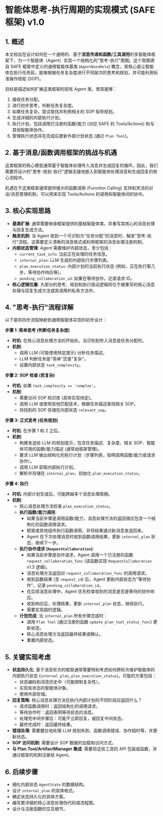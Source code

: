 # 智能体思考-执行周期的实现模式 (SAFE 框架) v1.0

## 1. 概述

本文档旨在设计如何在一个通用的、基于**消息传递和函数/工具调用**的多智能体框架下，为一个智能体（Agent）实现一个结构化的"思考-执行"周期。这个周期源自 SAFE 框架中定义的通用智能体基类 (`AgentBaseRole`) 概念，其核心是让智能体在执行任务前，能够根据任务复杂度进行不同层次的思考和规划，并可能利用标准操作规程 (SOP)。

目标是描述如何扩展这类框架的现有 Agent 类，使其能够：

1.  接收任务分配。
2.  进行初步思考，判断任务复杂度。
3.  如果任务复杂，尝试查找并利用相关的 SOP 指导规划。
4.  生成详细的内部执行计划。
5.  执行计划，包括调用已注册的函数/能力 (对应 SAFE 的 Tools/Actions) 和与其他智能体协作。
6.  管理执行状态并在完成后更新外部计划状态 (通过 `Plan Tool`)。

## 2. 基于消息/函数调用框架的挑战与机遇

这类框架的核心模型通常基于智能体处理传入消息并生成回复的循环。因此，我们需要将设计的"思考-规划-执行"逻辑无缝地嵌入到智能体处理消息和生成回复的核心流程中。

机遇在于这类框架通常提供强大的函数调用 (Function Calling) 支持和灵活的对话/消息管理机制，可以用来实现 Tools/Actions 的调用和智能体间的协作。

## 3. 核心实现思路

*   **基类扩展**: 通常需要继承框架提供的基础智能体类，并重写其核心的消息处理与回复生成方法。
*   **触发机制**: 当 Agent 收到一个可识别为"任务分配"的消息时，触发"思考-执行"流程。这需要定义清晰的消息格式或利用框架的消息处理注册机制。
*   **内部状态管理**: Agent 需要维护内部状态，至少包括：
    *   `current_task_info`: 当前正在处理的任务信息。
    *   `internal_plan`: LLM 生成的内部执行步骤列表。
    *   `plan_execution_status`: 内部计划的当前执行状态 (例如，正在执行第几步，等待协作响应等)。
    *   `pending_collaboration_id`: 如果在等待协作，记录请求 ID。
*   **核心逻辑位置**: 大部分的思考、规划和执行驱动逻辑将位于被重写的核心消息处理与回复生成方法或其调用的私有方法中。

## 4. "思考-执行"流程详解

以下是将四步流程映射到通用智能体实现的初步设计：

**步骤 1: 简单思考 (判断任务复杂度)**

*   **时机**: 在核心消息处理方法的开始处，当识别到传入消息是任务分配时。
*   **机制**:
    *   调用 LLM (可能使用特定提示) 分析任务描述。
    *   LLM 判断任务是"简单"还是"复杂"。
    *   设置内部状态 `task_complexity`。

**步骤 2: SOP 检查 (若复杂)**

*   **时机**: 如果 `task_complexity == 'complex'`。
*   **机制**:
    *   需要访问 SOP 知识库 (具体实现待定)。
    *   调用 LLM 或使用其他匹配技术，根据任务描述查找相关 SOP。
    *   将找到的 SOP 存储在内部状态 `relevant_sop`。

**步骤 3: 正式思考 (任务规划)**

*   **时机**: 在步骤 1 和 2 之后。
*   **机制**:
    *   构建发送给 LLM 的规划提示，包含任务描述、复杂度、相关 SOP、智能体可用的函数/能力描述 (通常由框架管理)。
    *   要求 LLM 输出结构化的执行计划（步骤列表，指明调用函数/能力或请求协作）。
    *   调用 LLM 获取内部执行计划。
    *   解析并存储在 `internal_plan`，初始化 `plan_execution_status`。

**步骤 4: 执行**

*   **时机**: 内部计划生成后，可能跨越多个消息处理周期。
*   **机制**:
    *   核心消息处理方法检查 `plan_execution_status`。
    *   **执行函数/能力调用**:
        *   如果当前步骤是调用函数/能力，消息处理方法的返回值应包含一个结构化的函数调用请求。
        *   框架或其他组件执行函数调用，并将结果通过新消息发送回来。
        *   Agent 在下次处理消息时收到函数调用结果，更新 `internal_plan` 状态，继续下一步。
    *   **执行协作请求 (`RequestCollaboration`)**:
        *   如果当前步骤是协作请求，Agent 调用一个已注册的函数 `request_collaboration_func` (该函数实现 `RequestCollaboration` v1.3 逻辑)。
        *   消息处理方法返回对 `request_collaboration_func` 的调用请求。
        *   收到函数结果 (含 `request_id`) 后，Agent 更新内部状态为"等待协作"，记录 `pending_collaboration_id`。
        *   在后续消息处理中，Agent 优先检查收到的消息是否是等待的协作响应。
        *   收到响应后，处理结果，更新 `internal_plan` 状态，继续执行。
        *   需要实现超时逻辑。
    *   **计划完成**: 当 `internal_plan` 所有步骤完成时：
        *   调用 `Plan Tool` (通过注册的函数 `update_plan_tool_status_func`) 更新状态。
        *   核心消息处理方法返回最终结果或确认。
        *   重置内部状态。

## 5. 关键实现考虑

*   **状态持久化**: 基于消息轮次的框架通常需要特别考虑如何跨轮次维护智能体的内部执行状态 (`internal_plan`, `plan_execution_status`)。可能的方案包括：
    *   状态编码到消息历史中（可能限制复杂性）。
    *   实现有状态的智能体对象。
    *   使用外部存储。
*   **回复策略**: 核心消息处理方法在执行内部计划的不同阶段应返回什么？
    *   请求函数调用时：返回结构化的调用请求。
    *   等待协作时：返回表明等待状态的消息。
    *   处理完中间步骤后：可能不立即回复，或回复中间状态。
    *   最终完成时：返回最终结果。
*   **错误处理**: 需要健壮地处理 LLM 规划失败、函数调用错误、协作超时等，并更新状态。
*   **SOP 访问机制**: 需要设计 SOP 数据的加载和访问方式。
*   **与 Plan Tool/ArtifactManager 集成**: 需要将这些工具的 API 包装成函数，并通过框架的机制注册给 Agent。

## 6. 后续步骤

*   细化内部状态 `AgentState` 的数据结构。
*   设计 `internal_plan` 的具体格式。
*   确定状态持久化的具体方案。
*   编写更详细的核心消息处理伪代码或流程图。
*   设计与注册函数的交互细节。 